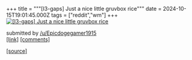 +++
title = """[I3-gaps] Just a nice little gruvbox rice"""
date = 2024-10-15T19:01:45.000Z
tags = ["reddit","wm"]
+++
[![[I3-gaps] Just a nice little gruvbox rice](https://preview.redd.it/fws16stvwyud1.png?width=640&crop=smart&auto=webp&s=6bac6e81cb1103bb89bf7d43158a6417171f4ee9 "[I3-gaps] Just a nice little gruvbox rice")](https://www.reddit.com/r/unixporn/comments/1g4fi2f/i3gaps_just_a_nice_little_gruvbox_rice/)

submitted by [/u/Epicdogegamer1915](https://www.reddit.com/user/Epicdogegamer1915)  
[\[link\]](https://i.redd.it/fws16stvwyud1.png) [\[comments\]](https://www.reddit.com/r/unixporn/comments/1g4fi2f/i3gaps_just_a_nice_little_gruvbox_rice/)

[[source]](https://www.reddit.com/r/unixporn/comments/1g4fi2f/i3gaps_just_a_nice_little_gruvbox_rice/)
